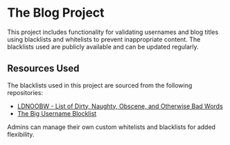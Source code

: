 # The Blog Project

This project includes functionality for validating usernames and blog titles using blacklists and whitelists to prevent inappropriate content. The blacklists used are publicly available and can be updated regularly.

## Resources Used

The blacklists used in this project are sourced from the following repositories:

- [LDNOOBW - List of Dirty, Naughty, Obscene, and Otherwise Bad Words](https://github.com/LDNOOBW/List-of-Dirty-Naughty-Obscene-and-Otherwise-Bad-Words/tree/master)
- [The Big Username Blocklist](https://github.com/marteinn/The-Big-Username-Blocklist/tree/main)

Admins can manage their own custom whitelists and blacklists for added flexibility.